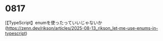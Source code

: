 # 0817

[【TypeScript】enumを使ったっていいじゃないか(https://zenn.dev/rikson/articles/2025-08-13_rikson_let-me-use-enums-in-typescript)

